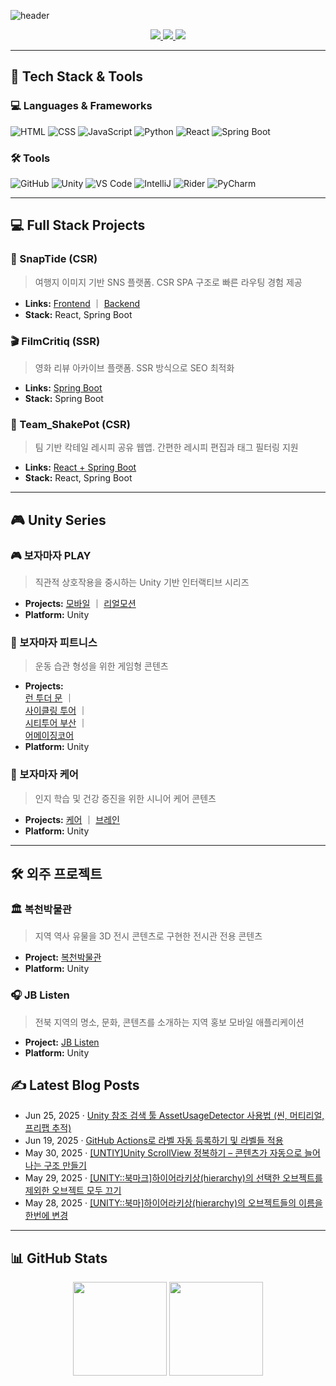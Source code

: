 ![header](https://capsule-render.vercel.app/api?type=waving&color=auto&height=200&section=header&text=One%20Code%20at%20a%20Time%20%7C%20One%20Step%20Forward&fontSize=35)

<p align="center">
  <a href="https://github.com/BUGISU/BUGISU/blob/main/포트폴리오-박지수.pdf">
    <img src="https://img.shields.io/badge/Portfolio-FF6F61?style=for-the-badge&logo=Micro.blog&logoColor=white" />
  </a>
  <a href="https://j2su0218.tistory.com">
    <img src="https://img.shields.io/badge/Blog-FF9800?style=for-the-badge&logo=Blogger&logoColor=white" />
  </a>
  <a href="mailto:admin@j2su0218@gmail.com">
    <img src="https://img.shields.io/badge/Email-30B980?style=for-the-badge&logo=Gmail&logoColor=white" />
  </a>
</p>

---

## 🧠 Tech Stack & Tools

### 💻 Languages & Frameworks
![HTML](https://img.shields.io/badge/HTML5-E34F26?style=for-the-badge&logo=html5&logoColor=white)
![CSS](https://img.shields.io/badge/CSS3-1572B6?style=for-the-badge&logo=css3&logoColor=white)
![JavaScript](https://img.shields.io/badge/JavaScript-F7DF1E?style=for-the-badge&logo=javascript&logoColor=black)
![Python](https://img.shields.io/badge/Python-3776AB?style=for-the-badge&logo=python&logoColor=white)
![React](https://img.shields.io/badge/React-61DAFB?style=for-the-badge&logo=react&logoColor=black)
![Spring&nbsp;Boot](https://img.shields.io/badge/SpringBoot-6DB33F?style=for-the-badge&logo=springboot&logoColor=white)

### 🛠 Tools
![GitHub](https://img.shields.io/badge/GitHub-181717?style=for-the-badge&logo=github)
![Unity](https://img.shields.io/badge/Unity-000000?style=for-the-badge&logo=unity)
![VS&nbsp;Code](https://img.shields.io/badge/VSCode-007ACC?style=for-the-badge&logo=visualstudiocode)
![IntelliJ](https://img.shields.io/badge/IntelliJ-ED2761?style=for-the-badge&logo=intellijidea)
![Rider](https://img.shields.io/badge/Rider-632CA6?style=for-the-badge&logo=rider)
![PyCharm](https://img.shields.io/badge/PyCharm-000000?style=for-the-badge&logo=pycharm)

---
## 💻 Full Stack Projects

### 🧭 SnapTide (CSR)

> 여행지 이미지 기반 SNS 플랫폼. CSR SPA 구조로 빠른 라우팅 경험 제공

- **Links:** [Frontend](https://github.com/BUGISU/SnapTide) ｜ [Backend](https://github.com/BUGISU/SnapTideAPI)
- **Stack:** React, Spring Boot

### 🎬 FilmCritiq (SSR)

> 영화 리뷰 아카이브 플랫폼. SSR 방식으로 SEO 최적화

- **Links:** [Spring Boot](https://github.com/BUGISU/FilmCritiq)
- **Stack:** Spring Boot

### 🍹 Team_ShakePot (CSR)

> 팀 기반 칵테일 레시피 공유 웹앱. 간편한 레시피 편집과 태그 필터링 지원

- **Links:** [React + Spring Boot](https://github.com/BUGISU/Team_ShakePot)
- **Stack:** React, Spring Boot

---

## 🎮 Unity Series

### 🎮 보자마자 PLAY

> 직관적 상호작용을 중시하는 Unity 기반 인터랙티브 시리즈

- **Projects:** [모바일](https://github.com/BUGISU/BojamajaPlay2_mobile) ｜ [리얼모션](https://github.com/BUGISU/BojamajaPlay2_realmotion)
- **Platform:** Unity

### 🏃 보자마자 피트니스

> 운동 습관 형성을 위한 게임형 콘텐츠

- **Projects:**  
  [런 투더 문](https://github.com/BUGISU/BMF-Run.to.the.Moon) ｜  
  [사이클링 투어](https://github.com/BUGISU/BMF-CyclingTour) ｜  
  [시티투어 부산](https://github.com/BUGISU/BMF-CityTourBusan) ｜  
  [어메이징코어](https://github.com/BUGISU/BMF-AmazingCore)
- **Platform:** Unity

### 🧠 보자마자 케어

> 인지 학습 및 건강 증진을 위한 시니어 케어 콘텐츠

- **Projects:** [케어](https://github.com/BUGISU/BMF-BojamajaCare) ｜ [브레인](https://github.com/BUGISU/BMF-BojamajaBrain)
- **Platform:** Unity

---

## 🛠 외주 프로젝트

### 🏛 복천박물관

> 지역 역사 유물을 3D 전시 콘텐츠로 구현한 전시관 전용 콘텐츠

- **Project:** [복천박물관](https://github.com/BUGISU/Bokcheon-dong)
- **Platform:** Unity

### 🎧 JB Listen
> 전북 지역의 명소, 문화, 콘텐츠를 소개하는 지역 홍보 모바일 애플리케이션  
- **Project:** [JB Listen](https://github.com/BUGISU/JBListen)  
- **Platform:** Unity



## ✍️ Latest Blog Posts
- Jun 25, 2025 · [Unity 참조 검색 툴 AssetUsageDetector 사용법 (씬, 머티리얼, 프리팹 추적)](https://j2su0218.tistory.com/1696)
- Jun 19, 2025 · [GitHub Actions로 라벨 자동 등록하기 및 라벨들 적용](https://j2su0218.tistory.com/1695)
- May 30, 2025 · [[UNTIY]Unity ScrollView 정복하기 &ndash; 콘텐츠가 자동으로 늘어나는 구조 만들기](https://j2su0218.tistory.com/1694)
- May 29, 2025 · [[UNITY::북마크]하이어라키상(hierarchy)의 선택한 오브젝트를 제외한 오브젝트 모두 끄기](https://j2su0218.tistory.com/1693)
- May 28, 2025 · [[UNITY::북마]하이어라키상(hierarchy)의 오브젝트들의 이름을 한번에 변경](https://j2su0218.tistory.com/1692)


---

## 📊 GitHub Stats

<p align="center">
  <img src="https://github-readme-stats.vercel.app/api?username=BUGISU&show_icons=true" height="150" />
  <img src="https://github-readme-stats.vercel.app/api/top-langs/?username=BUGISU&layout=compact" height="150" />
</p>
